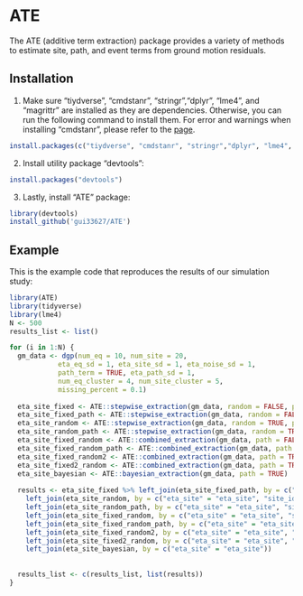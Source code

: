
<!-- README.md is generated from README.Rmd. Please edit that file -->

# ATE

<!-- badges: start -->
<!-- badges: end -->

The ATE (additive term extraction) package provides a variety of methods
to estimate site, path, and event terms from ground motion residuals.

## Installation

1.  Make sure “tiydverse”, “cmdstanr”, “stringr”,“dplyr”, “lme4”, and
    “magrittr” are installed as they are dependencies. Otherwise, you
    can run the following command to install them. For error and
    warnings when installing “cmdstanr”, please refer to the
    [page](https://mc-stan.org/cmdstanr/).

``` r
install.packages(c("tiydverse", "cmdstanr", "stringr","dplyr", "lme4", "magrittr"))
```

2.  Install utility package “devtools”:

``` r
install.packages("devtools")
```

3.  Lastly, install “ATE” package:

``` r
library(devtools)
install_github('gui33627/ATE')
```

## Example

This is the example code that reproduces the results of our simulation
study:

``` r
library(ATE)
library(tidyverse)
library(lme4)
N <- 500
results_list <- list()

for (i in 1:N) {
  gm_data <- dgp(num_eq = 10, num_site = 20,
            eta_eq_sd = 1, eta_site_sd = 1, eta_noise_sd = 1,
            path_term = TRUE, eta_path_sd = 1,
            num_eq_cluster = 4, num_site_cluster = 5,
            missing_percent = 0.1)
  
  eta_site_fixed <- ATE::stepwise_extraction(gm_data, random = FALSE, path = FALSE)
  eta_site_fixed_path <- ATE::stepwise_extraction(gm_data, random = FALSE, path = TRUE)
  eta_site_random <- ATE::stepwise_extraction(gm_data, random = TRUE, path = FALSE)
  eta_site_random_path <- ATE::stepwise_extraction(gm_data, random = TRUE, path = TRUE)
  eta_site_fixed_random <- ATE::combined_extraction(gm_data, path = FALSE)
  eta_site_fixed_random_path <- ATE::combined_extraction(gm_data, path = TRUE, path_method = "stepwise")
  eta_site_fixed_random2 <- ATE::combined_extraction(gm_data, path = TRUE, path_method = "random")
  eta_site_fixed2_random <- ATE::combined_extraction(gm_data, path = TRUE, path_method = "fixed")
  eta_site_bayesian <- ATE::bayesian_extraction(gm_data, path = TRUE)
  
  results <- eta_site_fixed %>% left_join(eta_site_fixed_path, by = c("eta_site" = "eta_site", "site_id" = "site_id")) %>% 
    left_join(eta_site_random, by = c("eta_site" = "eta_site", "site_id" = "site_id")) %>% 
    left_join(eta_site_random_path, by = c("eta_site" = "eta_site", "site_id" = "site_id")) %>% 
    left_join(eta_site_fixed_random, by = c("eta_site" = "eta_site", "site_id" = "site_id")) %>% 
    left_join(eta_site_fixed_random_path, by = c("eta_site" = "eta_site", "site_id" = "site_id")) %>% 
    left_join(eta_site_fixed_random2, by = c("eta_site" = "eta_site", "site_id" = "site_id")) %>% 
    left_join(eta_site_fixed2_random, by = c("eta_site" = "eta_site", "site_id" = "site_id")) %>% 
    left_join(eta_site_bayesian, by = c("eta_site" = "eta_site")) 
  
  
  results_list <- c(results_list, list(results))
}
```
